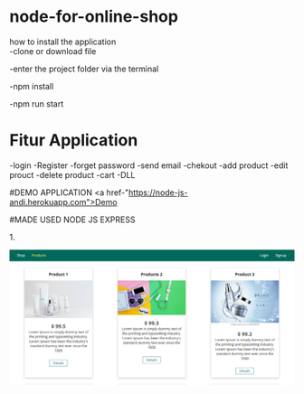# node-for-online-shop

how to install the application <br>
  -clone or download file <p>
  -enter the project folder via the terminal <p>
  -npm install <p>
  -npm run start


# Fitur Application
  -login
  -Register
  -forget password
  -send email
  -chekout 
  -add product
  -edit prouct
  -delete product
  -cart
  -DLL

#DEMO APPLICATION
<a href-"https://node-js-andi.herokuapp.com">Demo</a>

#MADE USED NODE JS EXPRESS

1.<p align="center"><img src="https://github.com/andihoerudin24/node-for-online-shop/blob/master/1.PNG"></p>

